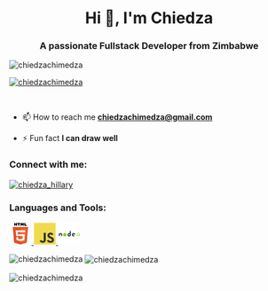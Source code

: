 <h1 align="center">Hi 👋, I'm Chiedza</h1>
<h3 align="center">A passionate Fullstack Developer from Zimbabwe</h3>

<p align="left"> <img src="https://komarev.com/ghpvc/?username=chiedzachimedza&label=Profile%20views&color=0e75b6&style=flat" alt="chiedzachimedza" /> </p>

<p align="left"> <a href="https://github.com/ryo-ma/github-profile-trophy"><img src="https://github-profile-trophy.vercel.app/?username=chiedzachimedza" alt="chiedzachimedza" /></a> </p>

<p align="left"> <a href="https://twitter.com/" target="blank"><img src="https://img.shields.io/twitter/follow/?logo=twitter&style=for-the-badge" alt="" /></a> </p>

- 📫 How to reach me **chiedzachimedza@gmail.com**

- ⚡ Fun fact **I can draw well**

<h3 align="left">Connect with me:</h3>
<p align="left">
<a href="https://instagram.com/chiedza_hillary" target="blank"><img align="center" src="https://raw.githubusercontent.com/rahuldkjain/github-profile-readme-generator/master/src/images/icons/Social/instagram.svg" alt="chiedza_hillary" height="30" width="40" /></a>
</p>

<h3 align="left">Languages and Tools:</h3>
<p align="left"> <a href="https://www.w3.org/html/" target="_blank" rel="noreferrer"> <img src="https://raw.githubusercontent.com/devicons/devicon/master/icons/html5/html5-original-wordmark.svg" alt="html5" width="40" height="40"/> </a> <a href="https://developer.mozilla.org/en-US/docs/Web/JavaScript" target="_blank" rel="noreferrer"> <img src="https://raw.githubusercontent.com/devicons/devicon/master/icons/javascript/javascript-original.svg" alt="javascript" width="40" height="40"/> </a> <a href="https://nodejs.org" target="_blank" rel="noreferrer"> <img src="https://raw.githubusercontent.com/devicons/devicon/master/icons/nodejs/nodejs-original-wordmark.svg" alt="nodejs" width="40" height="40"/> </a> </p>

<p><img align="left" src="https://github-readme-stats.vercel.app/api/top-langs?username=chiedzachimedza&show_icons=true&locale=en&layout=compact" alt="chiedzachimedza" /></p>

<p>&nbsp;<img align="center" src="https://github-readme-stats.vercel.app/api?username=chiedzachimedza&show_icons=true&locale=en" alt="chiedzachimedza" /></p>

<p><img align="center" src="https://github-readme-streak-stats.herokuapp.com/?user=chiedzachimedza&" alt="chiedzachimedza" /></p>
